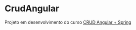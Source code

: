 # CrudAngular

Projeto em desenvolvimento do curso [CRUD Angular + Spring](https://loiane.training/curso/crud-angular-spring)
